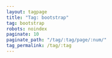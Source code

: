 ```yaml
---
layout: tagpage
title: "Tag: bootstrap"
tag: bootstrap
robots: noindex
paginate: 10
paginate_path: "/tag/:tag/page/:num/"
tag_permalink: /tag/:tag
---
```

